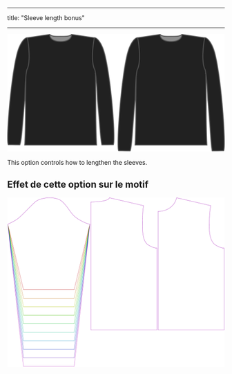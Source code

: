 - - -
title: "Sleeve length bonus"
- - -

![The sleeve length bonus option on Brian](./sleevelengthbonus.svg)

This option controls how to lengthen the sleeves.

## Effet de cette option sur le motif

![This image shows the effect of this option by superimposing several variants that have a different value for this option](brian_sleevelengthbonus_sample.svg "Effet de cette option sur le modèle")
